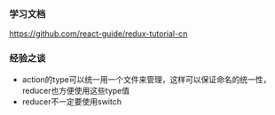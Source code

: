 ### 学习文档
https://github.com/react-guide/redux-tutorial-cn

### 经验之谈
* action的type可以统一用一个文件来管理，这样可以保证命名的统一性，reducer也方便使用这些type值
* reducer不一定要使用switch
